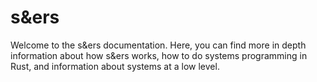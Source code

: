 # s&ers

Welcome to the s&ers documentation.
Here, you can find more in depth information about how s&ers works, how to do systems programming in Rust, and information about systems at a low level.
